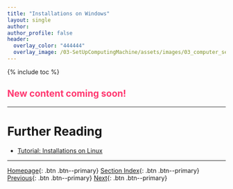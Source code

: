 ```yaml
---
title: "Installations on Windows"
layout: single
author:
author_profile: false
header:
  overlay_color: "444444"
  overlay_image: /03-SetUpComputingMachine/assets/images/03_computer_setup_banner.png
---
```


{% include toc %}

## <span style="color: #ff3870;">New content coming soon!</span>







___
# Further Reading
* [Tutorial: Installations on Linux](03C-tutorial-installations-on-linux.md)

___

[Homepage](../index.md){: .btn  .btn--primary}
[Section Index](00-SetUpComputingMachine-LandingPage.md){: .btn  .btn--primary}
[Previous](03A-tutorial-installations-on-mac.md){: .btn  .btn--primary}
[Next](03C-tutorial-installations-on-linux.md){: .btn  .btn--primary}
